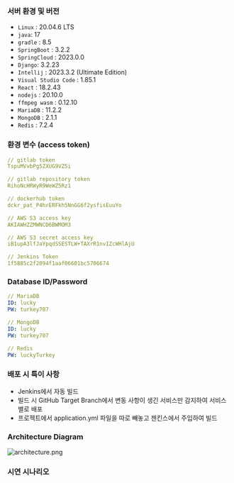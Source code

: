 ### 서버 환경 및 버전

- `Linux` : 20.04.6 LTS
- `java`: 17
- `gradle` : 8.5
- `SpringBoot` : 3.2.2
- `SpringCloud` : 2023.0.0
- `Django`: 3.2.23
- `Intellij` : 2023.3.2 (Ultimate Edition)
- `Visual Studio Code` : 1.85.1
- `React` : 18.2.43
- `nodejs` : 20.10.0
- `ffmpeg wasm` : 0.12.10
- `MariaDB` : 11.2.2
- `MongoDB` : 2.1.1
- `Redis` : 7.2.4

### 환경 변수 (access token)

```yaml
// gitlab token
TspuMVvbPg5ZXUG9VZ5i

// gitlab repository token
RihoNcHRWyR9WeWZ5Rz1

// dockerhub token
dckr_pat_P4hrERFkh5NnGG6f2ysfisEuuYo

// AWS S3 access key
AKIAWHZZMWNCD6BWMOM3

// AWS S3 secret access key
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

// Jenkins Token
1f5885c2f2094f1aaf06601bc5706674
```

### Database ID/Password

```yaml
// MariaDB
ID: lucky
PW: turkey707

// MongoDB
ID: lucky
PW: turkey707

// Redis
PW: luckyTurkey
```

### 배포 시 특이 사항

- Jenkins에서 자동 빌드
- 빌드 시 GitHub Target Branch에서 변동 사항이 생긴 서비스만 감지하여 서비스 별로 배포
- 프로젝트에서 application.yml 파일을 따로 빼놓고 젠킨스에서 주입하여 빌드

### Architecture Diagram

![architecture.png](https://prod-files-secure.s3.us-west-2.amazonaws.com/29b68f3b-a3a4-474b-b2b1-46254f38122f/f3fab618-db14-4f90-81c1-d9c3992fef6b/architecture.png)

### 시연 시나리오